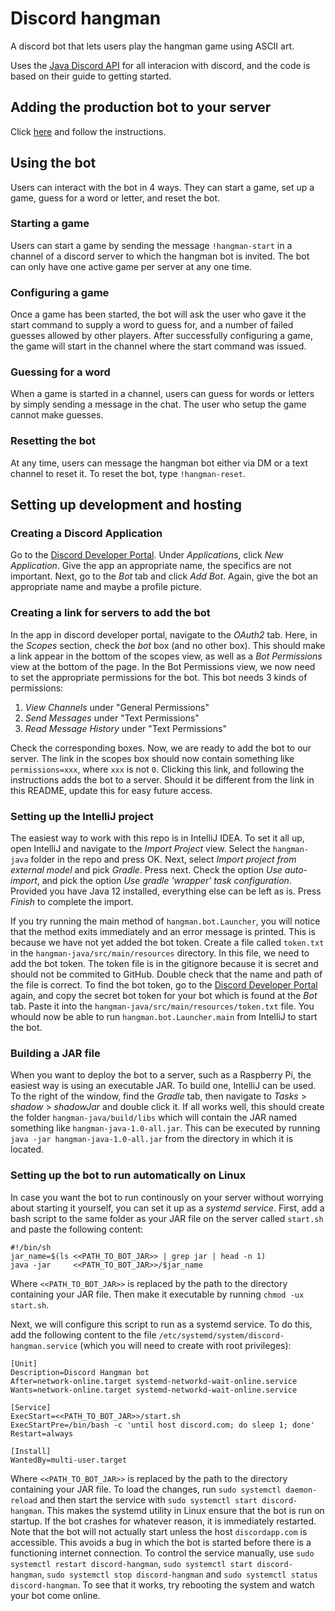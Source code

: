 # Discord hangman 
A discord bot that lets users play the hangman game using ASCII art.

Uses the [Java Discord API](https://github.com/DV8FromTheWorld/JDA) for all interacion with discord, and the code is based on their guide to getting started. 

## Adding the production bot to your server
Click [here](https://discord.com/api/oauth2/authorize?client_id=683288807201964032&permissions=68608&scope=bot) and follow the instructions. 

## Using the bot
Users can interact with the bot in 4 ways. They can start a game, set up a game, guess for a word or letter, and reset the bot.

### Starting a game
Users can start a game by sending the message `!hangman-start` in a channel of a discord server to which the hangman bot is invited. The bot can only have one active game per server at any one time.

### Configuring a game
Once a game has been started, the bot will ask the user who gave it the start command to supply a word to guess for, and a number of failed guesses allowed by other players. After successfully configuring a game, the game will start in the channel where the start command was issued.

### Guessing for a word
When a game is started in a channel, users can guess for words or letters by simply sending a message in the chat. The user who setup the game cannot make guesses.

### Resetting the bot
At any time, users can message the hangman bot either via DM or a text channel to reset it. To reset the bot, type `!hangman-reset`.

## Setting up development and hosting
### Creating a Discord Application
Go to the [Discord Developer Portal](https://discordapp.com/developers/applications). Under *Applications*, click *New Application*. Give the app an appropriate name, the specifics are not important. Next, go to the *Bot* tab and click *Add Bot*. Again, give the bot an appropriate name and maybe a profile picture. 

### Creating a link for servers to add the bot
In the app in discord developer portal, navigate to the *OAuth2* tab. Here, in the *Scopes* section, check the *bot* box (and no other box). This should make a link appear in the bottom of the scopes view, as well as a *Bot Permissions* view at the bottom of the page. In the Bot Permissions view, we now need to set the appropriate permissions for the bot. This bot needs 3 kinds of permissions:

1. *View Channels* under "General Permissions"
2. *Send Messages* under "Text Permissions"
3. *Read Message History* under "Text Permissions"

Check the corresponding boxes. Now, we are ready to add the bot to our server. The link in the scopes box should now contain something like `permissions=xxx`, where `xxx` is not `0`. Clicking this link, and following the instructions adds the bot to a server. Should it be different from the link in this README, update this for easy future access. 

### Setting up the IntelliJ project 
The easiest way to work with this repo is in IntelliJ IDEA. To set it all up, open IntelliJ and navigate to the *Import Project* view. Select the `hangman-java` folder in the repo and press OK. Next, select *Import project from external model* and pick *Gradle*. Press next. Check the option *Use auto-import*, and pick the option *Use gradle 'wrapper' task configuration*. Provided you have Java 12 installed, everything else can be left as is. Press *Finish* to complete the import.

If you try running the main method of `hangman.bot.Launcher`, you will notice that the method exits immediately and an error message is printed. This is because we have not yet added the bot token. Create a file called `token.txt` in the `hangman-java/src/main/resources` directory. In this file, we need to add the bot token. The token file is in the gitignore because it is secret and should not be commited to GitHub. Double check that the name and path of the file is correct. To find the bot token, go to the [Discord Developer Portal](https://discordapp.com/developers/applications) again, and copy the secret bot token for your bot which is found at the *Bot* tab. Paste it into the `hangman-java/src/main/resources/token.txt` file. You whould now be able to run `hangman.bot.Launcher.main` from IntelliJ to start the bot.

### Building a JAR file
When you want to deploy the bot to a server, such as a Raspberry Pi, the easiest way is using an executable JAR. To build one, IntelliJ can be used. To the right of the window, find the *Gradle* tab, then navigate to *Tasks* > *shadow* > *shadowJar* and double click it. If all works well, this should create the folder `hangman-java/build/libs` which will contain the JAR named something like `hangman-java-1.0-all.jar`. This can be executed by running `java -jar hangman-java-1.0-all.jar` from the directory in which it is located. 

### Setting up the bot to run automatically on Linux
In case you want the bot to run continously on your server without worrying about starting it yourself, you can set it up as a *systemd service*. First, add a bash script to the same folder as your JAR file on the server called `start.sh` and paste the following content:

```
#!/bin/sh
jar_name=$(ls <<PATH_TO_BOT_JAR>> | grep jar | head -n 1)
java -jar     <<PATH_TO_BOT_JAR>>/$jar_name
```

Where `<<PATH_TO_BOT_JAR>>` is replaced by the path to the directory containing your JAR file. Then make it executable by running `chmod -ux start.sh`.

Next, we will configure this script to run as a systemd service. To do this, add the following content to the file `/etc/systemd/system/discord-hangman.service` (which you will need to create with root privileges):

```
[Unit]
Description=Discord Hangman bot
After=network-online.target systemd-networkd-wait-online.service
Wants=network-online.target systemd-networkd-wait-online.service

[Service]
ExecStart=<<PATH_TO_BOT_JAR>>/start.sh
ExecStartPre=/bin/bash -c 'until host discord.com; do sleep 1; done'
Restart=always

[Install]
WantedBy=multi-user.target
```

Where `<<PATH_TO_BOT_JAR>>` is replaced by the path to the directory containing your JAR file. To load the changes, run `sudo systemctl daemon-reload` and then start the service with `sudo systemctl start discord-hangman`. This makes the systemd utility in Linux ensure that the bot is run on startup. If the bot crashes for whatever reason, it is immediately restarted.  Note that the bot will not actually start unless the host `discordapp.com` is accessible. This avoids a bug in which the bot is started before there is a functioning internet connection. To control the service manually, use `sudo systemctl restart discord-hangman`, `sudo systemctl start discord-hangman`, `sudo systemctl stop discord-hangman` and `sudo systemctl status discord-hangman`. To see that it works, try rebooting the system and watch your bot come online.
